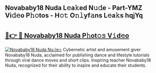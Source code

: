 ## Novababy18 Nuda L𝚎a𝚔ed N𝚞𝚍e - Part-YMZ Vi𝚍𝚎o P𝚑𝚘tos - H𝚘𝚝 O𝚗𝚕yf𝚊ns L𝚎a𝚔s hqjYq

# <h2><a href="http://kfbjhl.oniu.top/?m=Novababy18+Nuda">🔗👉 🔴 Novababy18 Nuda P𝚑ot𝚘𝚜 V𝚒d𝚎o</a></h2>

[![Novababy18 Nuda Nu𝚍e𝚜](https://i.imgur.com/0qMVB7G.gif)](http://kfbjhl.oniu.top/?m=Novababy18+Nuda)
Cybernetic artist and amusement giver Novababy18 Nuda, acclaimed for publishing dance and lifestyle tutorials through viral dance moves and short clips. Inspiring teacher Novababy18 Nuda, recognized for their ability to inspire and educate their students.  
